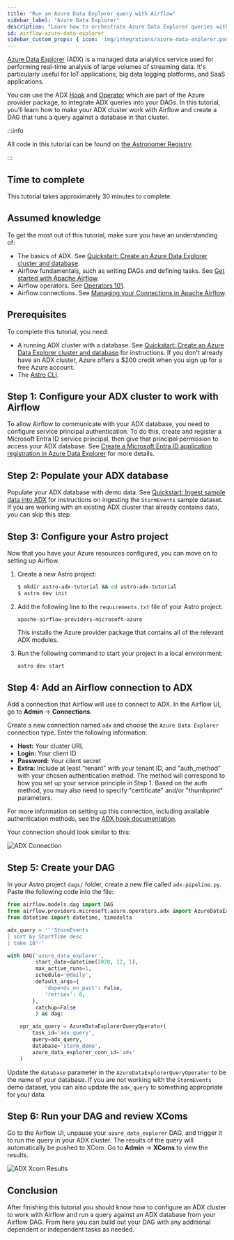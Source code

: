 ```yaml
---
title: "Run an Azure Data Explorer query with Airflow"
sidebar_label: "Azure Data Explorer"
description: "Learn how to orchestrate Azure Data Explorer queries with your Apache Airflow DAGs."
id: airflow-azure-data-explorer
sidebar_custom_props: { icon: 'img/integrations/azure-data-explorer.png' }
---
```


[Azure Data Explorer](https://azure.microsoft.com/en-us/services/data-explorer/) (ADX) is a managed data analytics service used for performing real-time analysis of large volumes of streaming data. It's particularly useful for IoT applications, big data logging platforms, and SaaS applications.

You can use the ADX [Hook](https://registry.astronomer.io/providers/microsoft-azure/modules/azuredataexplorerhook) and [Operator](https://registry.astronomer.io/providers/microsoft-azure/modules/azuredataexplorerqueryoperator) which are part of the Azure provider package, to integrate ADX queries into your DAGs. In this tutorial, you'll learn how to make your ADX cluster work with Airflow and create a DAG that runs a query against a database in that cluster.

:::info

All code in this tutorial can be found on [the Astronomer Registry](https://registry.astronomer.io/dags/azure-data-explorer/versions/latest).

:::

## Time to complete

This tutorial takes approximately 30 minutes to complete.

## Assumed knowledge

To get the most out of this tutorial, make sure you have an understanding of:

- The basics of ADX. See [Quickstart: Create an Azure Data Explorer cluster and database](https://docs.microsoft.com/en-us/azure/data-explorer/create-cluster-database-portal).
- Airflow fundamentals, such as writing DAGs and defining tasks. See [Get started with Apache Airflow](get-started-with-airflow.md).
- Airflow operators. See [Operators 101](what-is-an-operator.md).
- Airflow connections. See [Managing your Connections in Apache Airflow](connections.md).

## Prerequisites

To complete this tutorial, you need:

- A running ADX cluster with a database. See [Quickstart: Create an Azure Data Explorer cluster and database](https://docs.microsoft.com/en-us/azure/data-explorer/create-cluster-database-portal) for instructions. If you don't already have an ADX cluster, Azure offers a $200 credit when you sign up for a free Azure account.
- The [Astro CLI](https://docs.astronomer.io/astro/cli/get-started).

## Step 1: Configure your ADX cluster to work with Airflow

To allow Airflow to communicate with your ADX database, you need to configure service principal authentication. To do this, create and register a Microsoft Entra ID service principal, then give that principal permission to access your ADX database. See [Create a Microsoft Entra ID application registration in Azure Data Explorer](https://learn.microsoft.com/en-us/azure/data-explorer/provision-entra-id-app) for more details.

## Step 2: Populate your ADX database

Populate your ADX database with demo data. See [Quickstart: Ingest sample data into ADX](https://learn.microsoft.com/en-us/azure/data-explorer/ingest-sample-data?tabs=ingestion-wizard) for instructions on ingesting the `StormEvents` sample dataset. If you are working with an existing ADX cluster that already contains data, you can skip this step.

## Step 3: Configure your Astro project

Now that you have your Azure resources configured, you can move on to setting up Airflow.

1. Create a new Astro project:

    ```sh
    $ mkdir astro-adx-tutorial && cd astro-adx-tutorial
    $ astro dev init
    ```

2. Add the following line to the `requirements.txt` file of your Astro project:

    ```text
    apache-airflow-providers-microsoft-azure
    ```

    This installs the Azure provider package that contains all of the relevant ADX modules.

3. Run the following command to start your project in a local environment:

    ```sh
    astro dev start
    ```

## Step 4: Add an Airflow connection to ADX

Add a connection that Airflow will use to connect to ADX. In the Airflow UI, go to **Admin** -> **Connections**.

Create a new connection named `adx` and choose the `Azure Data Explorer` connection type. Enter the following information:

- **Host:** Your cluster URL
- **Login:** Your client ID
- **Password:** Your client secret
- **Extra:** Include at least "tenant" with your tenant ID, and "auth_method" with your chosen authentication method. The method will correspond to how you set up your service principle in Step 1. Based on the auth method, you may also need to specify "certificate" and/or "thumbprint" parameters.

For more information on setting up this connection, including available authentication methods, see the [ADX hook documentation](https://registry.astronomer.io/providers/microsoft-azure/modules/azuredataexplorerhook).

Your connection should look similar to this:

![ADX Connection](/img/guides/adx_connection.png)

## Step 5: Create your DAG

In your Astro project `dags/` folder, create a new file called `adx-pipeline.py`. Paste the following code into the file:

```python
from airflow.models.dag import DAG
from airflow.providers.microsoft.azure.operators.adx import AzureDataExplorerQueryOperator
from datetime import datetime, timedelta

adx_query = '''StormEvents
| sort by StartTime desc
| take 10'''

with DAG('azure_data_explorer',
         start_date=datetime(2020, 12, 1),
         max_active_runs=1,
         schedule='@daily',
         default_args={
            'depends_on_past': False,
            'retries': 0,
        },
         catchup=False
         ) as dag:

    opr_adx_query = AzureDataExplorerQueryOperator(
        task_id='adx_query',
        query=adx_query,
        database='storm_demo',
        azure_data_explorer_conn_id='adx'
    )
```

Update the `database` parameter in the `AzureDataExplorerQueryOperator` to be the name of your database. If you are not working with the `StormEvents` demo dataset, you can also update the `adx_query` to something appropriate for your data.

## Step 6: Run your DAG and review XComs

Go to the Airflow UI, unpause your `azure_data_explorer` DAG, and trigger it to run the query in your ADX cluster. The results of the query will automatically be pushed to XCom. Go to **Admin** -> **XComs** to view the results.

![ADX Xcom Results](/img/guides/adx_xcom.png)

## Conclusion

After finishing this tutorial you should know how to configure an ADX cluster to work with Airflow and run a query against an ADX database from your Airflow DAG. From here you can build out your DAG with any additional dependent or independent tasks as needed.
